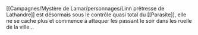[[Campagnes/Mystère de Lamar/personnages/Linn prêtresse de Lathandre]] est désormais sous le contrôle quasi total du [[Parasite]], elle ne se cache plus et commence à attaquer les passant le soir dans les ruelle de la ville...